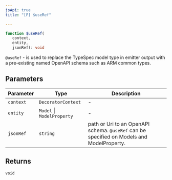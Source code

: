 ```yaml
---
jsApi: true
title: "[F] $useRef"

---
```

```ts
function $useRef(
   context, 
   entity, 
   jsonRef): void
```

`@useRef` - is used to replace the TypeSpec model type in emitter output with a pre-existing named OpenAPI schema such as ARM common types.

## Parameters

| Parameter | Type | Description |
| ------ | ------ | ------ |
| `context` | `DecoratorContext` | - |
| `entity` | `Model` \| `ModelProperty` | - |
| `jsonRef` | `string` | path or Uri to an OpenAPI schema. `@useRef` can be specified on Models and ModelProperty. |

## Returns

`void`
